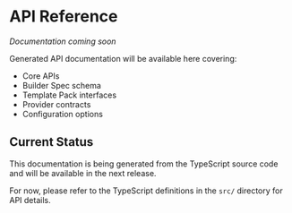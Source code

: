 # API Reference

*Documentation coming soon*

Generated API documentation will be available here covering:

- Core APIs
- Builder Spec schema 
- Template Pack interfaces
- Provider contracts
- Configuration options

## Current Status

This documentation is being generated from the TypeScript source code and will be available in the next release.

For now, please refer to the TypeScript definitions in the `src/` directory for API details.